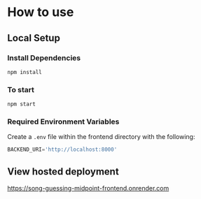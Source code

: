 # How to use

## Local Setup
### Install Dependencies
`npm install`

### To start
`npm start`

### Required Environment Variables
Create a `.env` file within the frontend directory with the following:
```js
BACKEND_URI='http://localhost:8000'
```

## View hosted deployment
https://song-guessing-midpoint-frontend.onrender.com